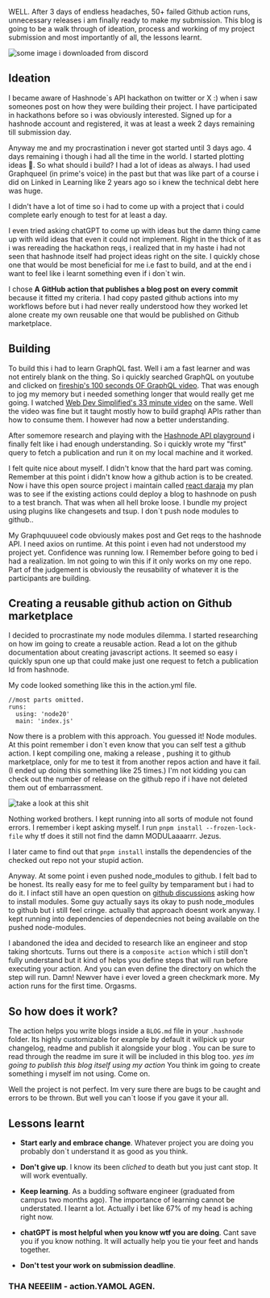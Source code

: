 WELL. After 3 days of endless headaches, 50+ failed Github action runs, unnecessary releases i am finally ready to make my submission. This blog is going to be a walk through of ideation, process and working of my project submission and most importantly of all, the lessons learnt.

![some image i downloaded from discord](./toshi0210_58640_Paintshop_H_logo_H_LOGO_Windows_Vista_style_Kaz_dcd1e773-0ece-4916-967d-8a6c357a5605.png)

## Ideation

I became aware of Hashnode`s API hackathon on twitter or X :) when i saw someones post on how they were building their project. I have participated in hackathons before so i was obviously interested. Signed up for a hashnode account and registered, it was at least a week 2 days remaining till submission day.

Anyway me and my procrastination i never got started until 3 days ago. 4 days remaining i though i had all the time in the world. I started plotting ideas 🎨. So what should i build? I had a lot of ideas as always. I had used Graphqueel (in prime's voice) in the past but that was like part of a course i did on Linked in Learning like 2 years ago so i knew the technical debt here was huge.

I didn't have a lot of time so i had to come up with a project that i could complete early enough to test for at least a day.

I even tried asking chatGPT to come up with ideas but the damn thing came up with wild ideas that even it could not implement. Right in the thick of it as i was rereading the hackathon reqs, i realized that in my haste i had not seen that hashnode itself had project ideas right on the site. I quickly chose one that would be most beneficial for me i.e fast to build, and at the end i want to feel like i learnt something even if i don`t win.

I chose **A GitHub action that publishes a blog post on every commit** because it fitted my criteria. I had copy pasted github actions into my workflows before but i had never really understood how they worked let alone create my own reusable one that would be published on Github marketplace.

## Building

To build this i had to learn GraphQL fast. Well i am a fast learner and was not entirely blank on the thing. So i quickly searched GraphQL on youtube and clicked on [fireship's 100 seconds OF GraphQL video](https://www.youtube.com/watch?v=eIQh02xuVw4&pp=ygUHZ3JhcGhxbA%3D%3D). That was enough to jog my memory but i needed something longer that would really get me going. I watched [Web Dev Simplified's 33 minute video](https://www.youtube.com/watch?v=ZQL7tL2S0oQ&pp=ygUHZ3JhcGhxbA%3D%3D) on the same. Well the video was fine but it taught mostly how to build graphql APIs rather than how to consume them. I however had now a better understanding.

After somemore research and playing with the [Hashnode API playground](https://gql.hashnode.com/) i finally felt like i had enough understanding. So i quickly wrote my "first" query to fetch a publication and run it on my local machine and it worked.

I felt quite nice about myself. I didn't know that the hard part was coming. Remember at this point i didn't know how a github action is to be created. Now i have this open source project i maintain called [react daraja](https://github.com/amosmachora/react-daraja) my plan was to see if the existing actions could deploy a blog to hashnode on push to a test branch. That was when all hell broke loose. I bundle my project using plugins like changesets and tsup. I don`t push node modules to github..

My Graphquuueel code obviously makes post and Get reqs to the hashnode API. I need axios on runtime. At this point i even had not understood my project yet. Confidence was running low. I Remember before going to bed i had a realization. Im not going to win this if it only works on my one repo. Part of the judgement is obviously the reusability of whatever it is the participants are building.

## Creating a reusable github action on Github marketplace

I decided to procrastinate my node modules dilemma. I started researching on how im going to create a reusable action. Read a lot on the github documentation about creating javascript actions. It seemed so easy i quickly spun one up that could make just one request to fetch a publication Id from hashnode.

My code looked something like this in the action.yml file.

```
//most parts omitted.
runs:
  using: 'node20'
  main: 'index.js'

```

Now there is a problem with this approach. You guessed it! Node modules. At this point remember i don`t even know that you can self test a github action. I kept compiling one, making a release , pushing it to github marketplace, only for me to test it from another repos action and have it fail. (I ended up doing this something like 25 times.) I'm not kidding you can check out the number of release on the github repo if i have not deleted them out of embarrassment.

![take a look at this shit](https://pbs.twimg.com/media/GFLrAWqWUAAAsp3?format=jpg&name=large)

Nothing worked brothers. I kept running into all sorts of module not found errors. I remember i kept asking myself. I run `pnpm install --frozen-lock-file` why tf does it still not find the damn MODULaaaarrr. Jezus.

I later came to find out that `pnpm install` installs the dependencies of the checked out repo not your stupid action.

Anyway. At some point i even pushed node_modules to github. I felt bad to be honest. Its really easy for me to feel guilty by temparament but i had to do it. I infact still have an open question on [github discussions](https://github.com/orgs/community/discussions/102976#discussioncomment-8337833) asking how to install modules. Some guy actually says its okay to push node_modules to github but i still feel cringe. actually that approach doesnt work anyway. I kept running into dependencies of dependecnies not being available on the pushed node-modules.

I abandoned the idea and decided to research like an engineer and stop taking shortcuts. Turns out there is a `composite action` which i still don't fully understand but it kind of helps you define steps that will run before executing your action. And you can even define the directory on which the step will run. Damn! Newver have i ever loved a green checkmark more. My action runs for the first time. Orgasms.

## So how does it work?

The action helps you write blogs inside a `BLOG.md` file in your `.hashnode` folder. Its highly customizable for example by default it willpick up your changelog, readme and publish it alongside your blog . You can be sure to read through the readme im sure it will be included in this blog too. _yes im going to publish this blog itself using my action_ You think im going to create something i myself im not using. Come on.

Well the project is not perfect. Im very sure there are bugs to be caught and errors to be thrown. But well you can`t loose if you gave it your all.

## Lessons learnt

- **Start early and embrace change**. Whatever project you are doing you probably don`t understand it as good as you think.

- **Don't give up**. I know its been _cliched_ to death but you just cant stop. It will work eventually.

- **Keep learning**. As a budding software engineer (graduated from campus two months ago). The importance of learning cannot be understated. I learnt a lot. Actually i bet like 67% of my head is aching right now.

- **chatGPT is most helpful when you know wtf you are doing**. Cant save you if you know nothing. It will actually help you tie your feet and hands together.

- **Don't test your work on submission deadline**.

### THA NEEEIIM - action.YAMOL AGEN.
